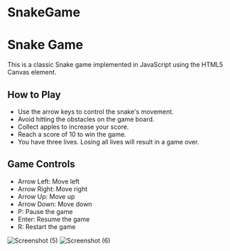 # SnakeGame
# Snake Game

This is a classic Snake game implemented in JavaScript using the HTML5 Canvas element.

## How to Play

- Use the arrow keys to control the snake's movement.
- Avoid hitting the obstacles on the game board.
- Collect apples to increase your score.
- Reach a score of 10 to win the game.
- You have three lives. Losing all lives will result in a game over.

## Game Controls

- Arrow Left: Move left
- Arrow Right: Move right
- Arrow Up: Move up
- Arrow Down: Move down
- P: Pause the game
- Enter: Resume the game
- R: Restart the game

![Screenshot (5)](https://github.com/Wael-Mattar/SnakeGame/assets/113843312/d3fd977b-5d53-47de-88ae-bafa1fd891f4)
![Screenshot (6)](https://github.com/Wael-Mattar/SnakeGame/assets/113843312/78e5a9d5-fe9a-40df-a0b8-295b38301ed6)
